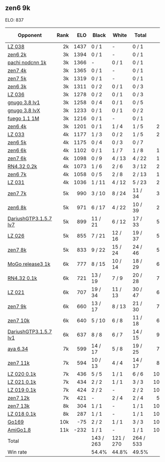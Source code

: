 ## zen6 9k ##

ELO: 837

Opponent | Rank | ELO | Black | White | Total | Win rate
---------|-----:|----:|-------|-------|-------|-------:
[LZ 038](LZ%20038.md) | 2k | 1437 | 0 / 1 | - | 0 / 1 | 0.0%
[zen6 2k](zen6%202k.md) | 3k | 1394 | 0 / 1 | - | 0 / 1 | 0.0%
[pachi nodcnn 1k](pachi%20nodcnn%201k.md) | 3k | 1366 | - | 0 / 1 | 0 / 1 | 0.0%
[zen7 4k](zen7%204k.md) | 3k | 1365 | 0 / 1 | - | 0 / 1 | 0.0%
[zen7 5k](zen7%205k.md) | 3k | 1319 | 0 / 1 | - | 0 / 1 | 0.0%
[zen6 3k](zen6%203k.md) | 3k | 1311 | 0 / 2 | 0 / 1 | 0 / 3 | 0.0%
[LZ 036](LZ%20036.md) | 3k | 1278 | 0 / 2 | 0 / 1 | 0 / 3 | 0.0%
[gnugo 3.8 lv1](gnugo%203.8%20lv1.md) | 3k | 1258 | 0 / 4 | 0 / 1 | 0 / 5 | 0.0%
[gnugo 3.8 lvX](gnugo%203.8%20lvX.md) | 3k | 1233 | 0 / 1 | 0 / 1 | 0 / 2 | 0.0%
[fuego 1.1 1M](fuego%201.1%201M.md) | 3k | 1216 | 0 / 1 | - | 0 / 1 | 0.0%
[zen6 4k](zen6%204k.md) | 3k | 1201 | 0 / 1 | 1 / 4 | 1 / 5 | 20.0%
[LZ 033](LZ%20033.md) | 4k | 1177 | 1 / 3 | 0 / 2 | 1 / 5 | 20.0%
[zen6 5k](zen6%205k.md) | 4k | 1175 | 0 / 4 | 0 / 3 | 0 / 7 | 0.0%
[zen6 6k](zen6%206k.md) | 4k | 1102 | 0 / 1 | 1 / 7 | 1 / 8 | 12.5%
[zen7 6k](zen7%206k.md) | 4k | 1098 | 0 / 9 | 4 / 13 | 4 / 22 | 18.2%
[RN4.32 0.2k](RN4.32%200.2k.md) | 4k | 1073 | 1 / 6 | 2 / 6 | 3 / 12 | 25.0%
[zen6 7k](zen6%207k.md) | 4k | 1058 | 0 / 5 | 2 / 8 | 2 / 13 | 15.4%
[LZ 031](LZ%20031.md) | 4k | 1036 | 1 / 11 | 4 / 12 | 5 / 23 | 21.7%
[zen7 7k](zen7%207k.md) | 5k | 990 | 3 / 10 | 8 / 24 | 11 / 34 | 32.4%
[zen6 8k](zen6%208k.md) | 5k | 971 | 6 / 17 | 4 / 22 | 10 / 39 | 25.6%
[DariushGTP3.1.5.7 lv7](DariushGTP3.1.5.7%20lv7.md) | 5k | 899 | 11 / 21 | 6 / 12 | 17 / 33 | 51.5%
[LZ 026](LZ%20026.md) | 5k | 855 | 7 / 21 | 12 / 16 | 19 / 37 | 51.4%
[zen7 8k](zen7%208k.md) | 5k | 833 | 9 / 22 | 15 / 24 | 24 / 46 | 52.2%
[MoGo release3 1k](MoGo%20release3%201k.md) | 6k | 777 | 8 / 15 | 10 / 14 | 18 / 29 | 62.1%
[RN4.32 0.1k](RN4.32%200.1k.md) | 6k | 721 | 13 / 19 | 7 / 9 | 20 / 28 | 71.4%
[LZ 021](LZ%20021.md) | 6k | 707 | 19 / 34 | 11 / 13 | 30 / 47 | 63.8%
[zen7 9k](zen7%209k.md) | 6k | 660 | 13 / 17 | 8 / 13 | 21 / 30 | 70.0%
[zen7 10k](zen7%2010k.md) | 6k | 640 | 5 / 10 | 6 / 8 | 11 / 18 | 61.1%
[DariushGTP3.1.5.7 lv1](DariushGTP3.1.5.7%20lv1.md) | 6k | 637 | 8 / 8 | 6 / 7 | 14 / 15 | 93.3%
[aya 6.34](aya%206.34.md) | 7k | 599 | 14 / 17 | 5 / 8 | 19 / 25 | 76.0%
[zen7 11k](zen7%2011k.md) | 7k | 594 | 10 / 13 | 4 / 4 | 14 / 17 | 82.4%
[LZ 020 0.1k](LZ%20020%200.1k.md) | 7k | 436 | 5 / 5 | 1 / 1 | 6 / 6 | 100.0%
[LZ 021 0.1k](LZ%20021%200.1k.md) | 7k | 434 | 2 / 2 | 1 / 1 | 3 / 3 | 100.0%
[LZ 019 0.1k](LZ%20019%200.1k.md) | 7k | 424 | 2 / 2 | - | 2 / 2 | 100.0%
[zen7 12k](zen7%2012k.md) | 7k | 421 | - | 2 / 4 | 2 / 4 | 50.0%
[zen7 13k](zen7%2013k.md) | 8k | 304 | 1 / 1 | - | 1 / 1 | 100.0%
[LZ 018 0.1k](LZ%20018%200.1k.md) | 8k | 287 | 1 / 1 | - | 1 / 1 | 100.0%
[Go169](Go169.md) | 10k | -75 | 2 / 2 | 1 / 1 | 3 / 3 | 100.0%
[AmiGo1.8](AmiGo1.8.md) | 11k | -232 | 1 / 1 | - | 1 / 1 | 100.0%
Total | | | 143 / 263 | 121 / 270 | 264 / 533 | 
Win rate| | | 54.4% | 44.8% | 49.5% | 
